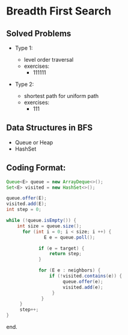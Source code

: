 # Breadth First Search
## Solved Problems
- Type 1:
  - level order traversal
  - exercises:
    - 111111

- Type 2:
  - shortest path for uniform path
  - exercises:
    - 111
## Data Structures in BFS
  - Queue or Heap
  - HashSet
 
## Coding Format:

```java
Queue<E> queue = new ArrayDeque<>();
Set<E> visited = new HashSet<>();

queue.offer(E);
visited.add(E);
int step = 0;

while (!queue.isEmpty()) {
    int size = queue.size();
	  for (int i = 0; i < size; i ++) {
	          E e = queue.poll();

            if (e = target) {
                return step;
            }

            for (E e : neighbors) {
                if (!visited.contains(e)) {
                     queue.offer(e);
                     visited.add(e);
                 }
             }
     }
     step++;
}
```

end.
